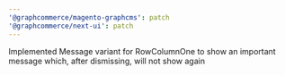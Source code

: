 ```yaml
---
'@graphcommerce/magento-graphcms': patch
'@graphcommerce/next-ui': patch
---
```


Implemented Message variant for RowColumnOne to show an important message which, after dismissing, will not show again
